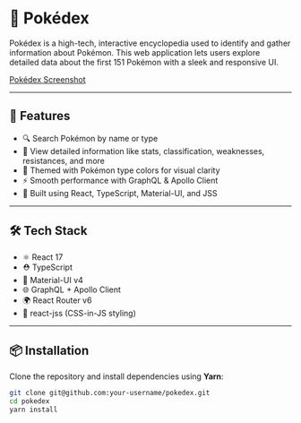 # 📘 Pokédex

Pokédex is a high-tech, interactive encyclopedia used to identify and gather information about Pokémon. This web application lets users explore detailed data about the first 151 Pokémon with a sleek and responsive UI.

[Pokédex Screenshot](./Pokedex_Preview.png)

---

## 🚀 Features

- 🔍 Search Pokémon by name or type
- 📄 View detailed information like stats, classification, weaknesses, resistances, and more
- 🎨 Themed with Pokémon type colors for visual clarity
- ⚡ Smooth performance with GraphQL & Apollo Client
- 🧩 Built using React, TypeScript, Material-UI, and JSS

---

## 🛠️ Tech Stack

- ⚛️ React 17
- ⛑️ TypeScript
- 🎨 Material-UI v4
- 🌐 GraphQL + Apollo Client
- 🌍 React Router v6
- 🎨 react-jss (CSS-in-JS styling)

---

## 📦 Installation

Clone the repository and install dependencies using **Yarn**:

```bash
git clone git@github.com:your-username/pokedex.git
cd pokedex
yarn install
```
